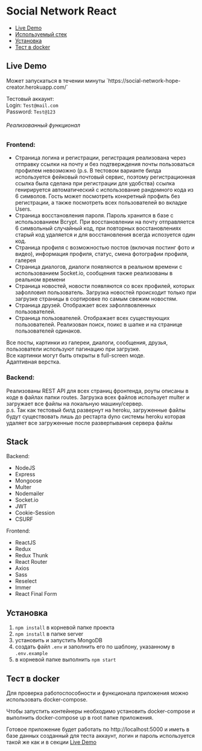 # Social Network React

* [Live Demo](#demo)
* [Используемый стек](#stack)
* [Установка](#install)
* [Тест в docker](#docker)

<h2 id="demo">
Live Demo
</h2>
Может запускаться в течении минуты
`https://social-network-hope-creator.herokuapp.com/`

Тестовый аккаунт: \
Login: `Test@mail.com`\
Password: `Test@123`

###### Реализованный функционал
### Frontend:
* Страница логина и регистрации, регистрация реализована через отправку ссылки на почту и без подтверждения почты пользоваться профилем невозможно (p.s. В тестовом варианте билда используется фейковый почтовый сервис, поэтому регистрационная ссылка была сделана при регистрации для удобства) ссылка генирируется автоматический с использование рандомного кода из 6 символов. Гость может посмотреть конкретный профиль без регистрации, а также посмотреть всех пользователей во вкладке Users.
* Страница восстановления пароля. Пароль хранится в базе с использованием Bcrypt. При восстановлении на почту отправляется 6 символьный случайный код, при повторных восстановлениях старый код удаляется и для восстановления всегда испозуется один код.
* Страница профиля с возможностью постов (включая постинг фото и видео), информация профиля, статус, смена фотографии профиля, галерея
* Страница диалогов, диалоги появляются в реальном времени с использованием Socket.io, сообщения также реализованы в реальном времени
* Страница новостей, новости появляются со всех профилей, которых зафолловил пользователь. Загрузка новостей происходит только при загрузке страницы в сортировке по самым свежим новостям.
* Страница друзей. Отображает всех зафоллвовленных пользователей.
* Страница пользователей. Отображает всех существующих пользователей. Реализован поиск, поикс в шапке и на странице пользователей одинаков.  

Все посты, картинки из галереи, диалоги, сообщения, друзья, пользователи используют пагинацию при загрузке.  
Все картинки могут быть открыты в full-screen моде.  
Адаптивная верстка.

### Backend:  
Реализованы REST API для всех страниц фронтенда, роуты описаны в коде в файлах папки routes.
Загрузка всех файлов использует multer и загружает все файлы на локальную машину/сервер.  
p.s. Так как тестовый билд развернут на heroku, загруженные файлы будут существовать лишь до рестарта dyno системы heroku которая удаляет все загруженные после развертывания сервера файлы


<h2 id="stack">
Stack
</h2>

Backend:
* NodeJS
* Express
* Mongoose
* Multer
* Nodemailer
* Socket.io
* JWT
* Cookie-Session
* CSURF

Frontend:
* ReactJS
* Redux
* Redux Thunk
* React Router
* Axios
* Sass
* Reselect
* Immer
* React Final Form
<h2 id="install">
Установка
 </h2>

1. `npm install` в корневой папке проекта
2. `npm install` в папке server
4. установить и запустить MongoDB
5. создать файл `.env` и заполнить его по шаблону, указанному в `.env.example`
6. в корневой папке выполнить `npm start`

<h2 id="docker">
Тест в docker
</h2>

Для проверка работоспособности и функционала приложения можно использовать docker-compose.

Чтобы запустить контейнеры необходимо установить docker-compose и выполнить docker-compose up в root папке приложения.

Готовое приложение будет работать по http://localhost:5000 и иметь в базе данных созданный для теста аккаунт, логин и пароль используется такой же как и в секции
[Live Demo](#demo)
